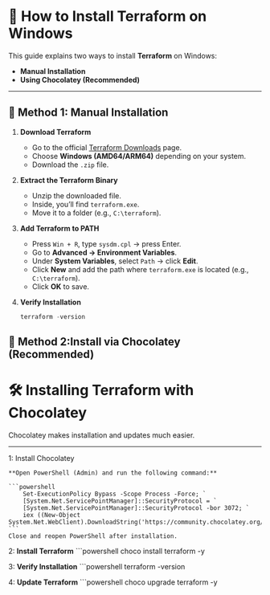 # 🚀 How to Install Terraform on Windows

This guide explains two ways to install **Terraform** on Windows:  
- **Manual Installation**  
- **Using Chocolatey (Recommended)**

---

## 🔹 Method 1: Manual Installation

1. **Download Terraform**
   - Go to the official [Terraform Downloads](https://developer.hashicorp.com/terraform/downloads) page.
   - Choose **Windows (AMD64/ARM64)** depending on your system.
   - Download the `.zip` file.

2. **Extract the Terraform Binary**
   - Unzip the downloaded file.  
   - Inside, you’ll find `terraform.exe`.  
   - Move it to a folder (e.g., `C:\terraform`).

3. **Add Terraform to PATH**
   - Press `Win + R`, type `sysdm.cpl` → press Enter.  
   - Go to **Advanced → Environment Variables**.  
   - Under **System Variables**, select `Path` → click **Edit**.  
   - Click **New** and add the path where `terraform.exe` is located (e.g., `C:\terraform`).  
   - Click **OK** to save.

4. **Verify Installation**
   ```powershell
   terraform -version


## 🔹 Method 2:Install via Chocolatey (Recommended)

# 🛠️ Installing Terraform with Chocolatey

Chocolatey makes installation and updates much easier.

---
1: Install Chocolatey

	**Open PowerShell (Admin) and run the following command:**

	```powershell
		Set-ExecutionPolicy Bypass -Scope Process -Force; `
		[System.Net.ServicePointManager]::SecurityProtocol = `
		[System.Net.ServicePointManager]::SecurityProtocol -bor 3072; `
		iex ((New-Object System.Net.WebClient).DownloadString('https://community.chocolatey.org/install.ps1'))
	```
	Close and reopen PowerShell after installation.


2: **Install Terraform**
	```powershell
	choco install terraform -y


3: **Verify Installation**
	```powershell
	terraform -version


4: **Update Terraform**
	```powershell
	choco upgrade terraform -y